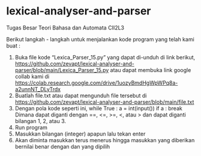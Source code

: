 # lexical-analyser-and-parser
Tugas Besar Teori Bahasa dan Automata CII2L3

Berikut langkah - langkah untuk menjalankan kode program yang telah kami buat :
1. Buka file kode “Lexica_Parser_15.py” yang dapat di-unduh di link berikut, https://github.com/zevapt/lexical-analyser-and-parser/blob/main/Lexica_Parser_15.py 
   atau dapat membuka link google collab kami di https://colab.research.google.com/drive/1uozyBmdHgWpWPq8a-a2unnNT_DLyTrdx 
2. Buatlah file.txt atau dapat mengunduh file tersebut di https://github.com/zevapt/lexical-analyser-and-parser/blob/main/file.txt 
3. Dengan pola kode seperti ini,
   while True :
        a = int(input())
        if a <operator> <int> :
            break
   Dimana <operator> dapat diganti dengan ==, <=, >=, <, atau > dan <int> dapat diganti bilangan 1, 2, atau 3.
5. Run program
6. Masukkan bilangan (integer) apapun lalu tekan enter
7. Akan diminta masukkan terus menerus hingga masukkan yang diberikan bernilai benar dengan <operator> dan <int> yang dipilih
